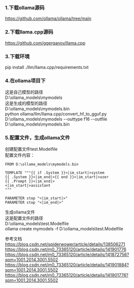 ### 1.下载ollama源码  
https://github.com/ollama/ollama/tree/main

### 2.下载llama.cpp源码  
https://github.com/ggerganov/llama.cpp

### 3.下载环境  
pip install ./llm/llama.cpp/requirements.txt

### 4.在ollama项目下  
这是自己模型的路径  
D:\ollama_models\mymodels  
这是生成的模型的路径  
D:\ollama_models\mymodels.bin  
python ollama/llm/llama.cpp/convert_hf_to_gguf.py D:\ollama_models\mymodels --outtype f16 --outfile D:\ollama_models\mymodels.bin

### 5.配置文件，生成ollama文件  
创建配置文件test.Modelfile  
配置文件内容：  
```
FROM D:\ollama_models\mymodels.bin  
  
TEMPLATE """{{ if .System }}<|im_start|>system  
{{ .System }}<|im_end|>{{ end }}<|im_start|>user  
{{ .Prompt }}<|im_end|>  
<|im_start|>assistant  
"""  
   
PARAMETER stop "<|im_start|>"  
PARAMETER stop "<|im_end|>"  
```

生成ollama文件  
这是配置文件的路径  
D:\ollama_models\test.Modelfile    
ollama create mymodels -f D:\ollama_models\test.Modelfile  
  
  
  
  
参考文档  
https://blog.csdn.net/spiderwower/article/details/138506271  
https://blog.csdn.net/m0_73365120/article/details/141901776  
https://blog.csdn.net/m0_73365120/article/details/141872756?spm=1001.2014.3001.5502  
https://blog.csdn.net/m0_73365120/article/details/141901884?spm=1001.2014.3001.5502  
https://blog.csdn.net/m0_73365120/article/details/141901776?spm=1001.2014.3001.5502
